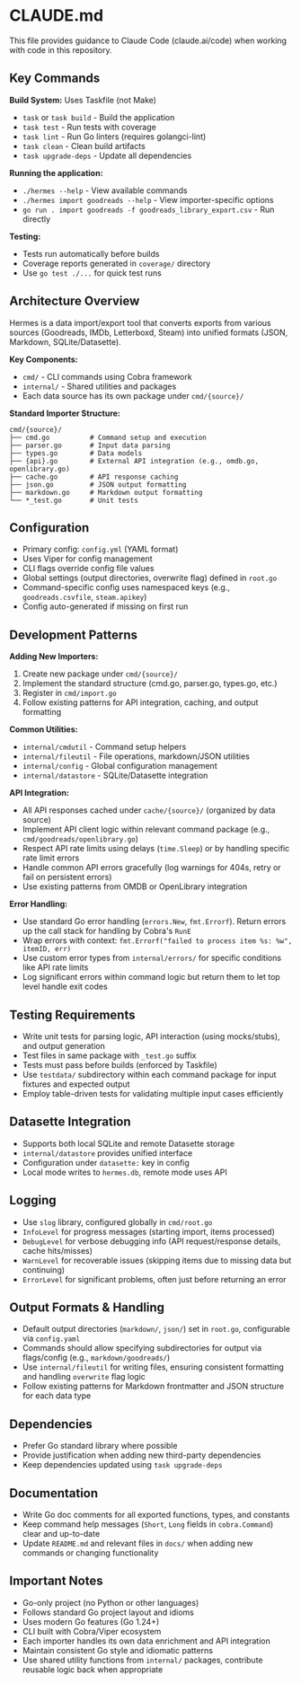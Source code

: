 # CLAUDE.md

This file provides guidance to Claude Code (claude.ai/code) when working with code in this repository.

## Key Commands

**Build System:** Uses Taskfile (not Make)
- `task` or `task build` - Build the application
- `task test` - Run tests with coverage 
- `task lint` - Run Go linters (requires golangci-lint)
- `task clean` - Clean build artifacts
- `task upgrade-deps` - Update all dependencies

**Running the application:**
- `./hermes --help` - View available commands
- `./hermes import goodreads --help` - View importer-specific options
- `go run . import goodreads -f goodreads_library_export.csv` - Run directly

**Testing:**
- Tests run automatically before builds
- Coverage reports generated in `coverage/` directory
- Use `go test ./...` for quick test runs

## Architecture Overview

Hermes is a data import/export tool that converts exports from various sources (Goodreads, IMDb, Letterboxd, Steam) into unified formats (JSON, Markdown, SQLite/Datasette).

**Key Components:**
- `cmd/` - CLI commands using Cobra framework
- `internal/` - Shared utilities and packages
- Each data source has its own package under `cmd/{source}/`

**Standard Importer Structure:**
```
cmd/{source}/
├── cmd.go          # Command setup and execution
├── parser.go       # Input data parsing  
├── types.go        # Data models
├── {api}.go        # External API integration (e.g., omdb.go, openlibrary.go)
├── cache.go        # API response caching
├── json.go         # JSON output formatting
├── markdown.go     # Markdown output formatting
└── *_test.go       # Unit tests
```

## Configuration

- Primary config: `config.yml` (YAML format)
- Uses Viper for config management
- CLI flags override config file values
- Global settings (output directories, overwrite flag) defined in `root.go`
- Command-specific config uses namespaced keys (e.g., `goodreads.csvfile`, `steam.apikey`)
- Config auto-generated if missing on first run

## Development Patterns

**Adding New Importers:**
1. Create new package under `cmd/{source}/`
2. Implement the standard structure (cmd.go, parser.go, types.go, etc.)
3. Register in `cmd/import.go`
4. Follow existing patterns for API integration, caching, and output formatting

**Common Utilities:**
- `internal/cmdutil` - Command setup helpers
- `internal/fileutil` - File operations, markdown/JSON utilities  
- `internal/config` - Global configuration management
- `internal/datastore` - SQLite/Datasette integration

**API Integration:**
- All API responses cached under `cache/{source}/` (organized by data source)
- Implement API client logic within relevant command package (e.g., `cmd/goodreads/openlibrary.go`)
- Respect API rate limits using delays (`time.Sleep`) or by handling specific rate limit errors
- Handle common API errors gracefully (log warnings for 404s, retry or fail on persistent errors)
- Use existing patterns from OMDB or OpenLibrary integration

**Error Handling:**
- Use standard Go error handling (`errors.New`, `fmt.Errorf`). Return errors up the call stack for handling by Cobra's `RunE`
- Wrap errors with context: `fmt.Errorf("failed to process item %s: %w", itemID, err)`
- Use custom error types from `internal/errors/` for specific conditions like API rate limits
- Log significant errors within command logic but return them to let top level handle exit codes

## Testing Requirements

- Write unit tests for parsing logic, API interaction (using mocks/stubs), and output generation
- Test files in same package with `_test.go` suffix
- Tests must pass before builds (enforced by Taskfile)
- Use `testdata/` subdirectory within each command package for input fixtures and expected output
- Employ table-driven tests for validating multiple input cases efficiently

## Datasette Integration

- Supports both local SQLite and remote Datasette storage
- `internal/datastore` provides unified interface
- Configuration under `datasette:` key in config
- Local mode writes to `hermes.db`, remote mode uses API

## Logging

- Use `slog` library, configured globally in `cmd/root.go`
- `InfoLevel` for progress messages (starting import, items processed)
- `DebugLevel` for verbose debugging info (API request/response details, cache hits/misses)
- `WarnLevel` for recoverable issues (skipping items due to missing data but continuing)
- `ErrorLevel` for significant problems, often just before returning an error

## Output Formats & Handling

- Default output directories (`markdown/`, `json/`) set in `root.go`, configurable via `config.yaml`
- Commands should allow specifying subdirectories for output via flags/config (e.g., `markdown/goodreads/`)
- Use `internal/fileutil` for writing files, ensuring consistent formatting and handling `overwrite` flag logic
- Follow existing patterns for Markdown frontmatter and JSON structure for each data type

## Dependencies

- Prefer Go standard library where possible
- Provide justification when adding new third-party dependencies
- Keep dependencies updated using `task upgrade-deps`

## Documentation

- Write Go doc comments for all exported functions, types, and constants
- Keep command help messages (`Short`, `Long` fields in `cobra.Command`) clear and up-to-date
- Update `README.md` and relevant files in `docs/` when adding new commands or changing functionality

## Important Notes

- Go-only project (no Python or other languages)
- Follows standard Go project layout and idioms
- Uses modern Go features (Go 1.24+)
- CLI built with Cobra/Viper ecosystem
- Each importer handles its own data enrichment and API integration
- Maintain consistent Go style and idiomatic patterns
- Use shared utility functions from `internal/` packages, contribute reusable logic back when appropriate